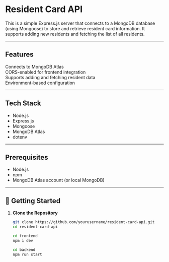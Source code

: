 # Resident Card API

This is a simple Express.js server that connects to a MongoDB database (using Mongoose) to store and retrieve resident card information. It supports adding new residents and fetching the list of all residents.

---

##  Features

Connects to MongoDB Atlas  
CORS-enabled for frontend integration  
Supports adding and fetching resident data  
Environment-based configuration

---

##  Tech Stack

- Node.js
- Express.js
- Mongoose
- MongoDB Atlas
- dotenv

---

##  Prerequisites

- Node.js
- npm 
- MongoDB Atlas account (or local MongoDB)

---

## 📑 Getting Started

1. **Clone the Repository**
   ```bash
   git clone https://github.com/yourusername/resident-card-api.git
   cd resident-card-api
   
   cd frontend
   npm i dev

   cd backend 
   npm run start